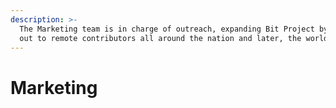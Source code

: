 ```yaml
---
description: >-
  The Marketing team is in charge of outreach, expanding Bit Project by reaching
  out to remote contributors all around the nation and later, the world.
---
```


# Marketing

## 

